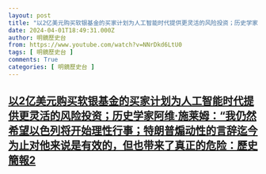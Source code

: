 ```yaml
---
layout: post
title: "以2亿美元购买软银基金的买家计划为人工智能时代提供更灵活的风险投资；历史学家阿维·施莱姆：“我仍然希望以色列将开始理性行事；特朗普煽动性的言辞迄今为止对他来说是有效的，但也带来了真正的危险：歷史簡報2"
date: 2024-04-01T18:49:31.000Z
author: 明鏡歷史台
from: https://www.youtube.com/watch?v=NNrDkd6LtU0
tags: [ 明鏡歷史台 ]
comments: True
categories: [ 明鏡歷史台 ]
---
```

<!--1711997371000-->
[以2亿美元购买软银基金的买家计划为人工智能时代提供更灵活的风险投资；历史学家阿维·施莱姆：“我仍然希望以色列将开始理性行事；特朗普煽动性的言辞迄今为止对他来说是有效的，但也带来了真正的危险：歷史簡報2](https://www.youtube.com/watch?v=NNrDkd6LtU0)
------

<div>

</div>
